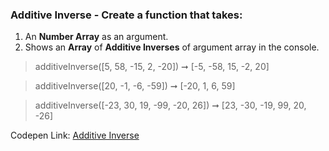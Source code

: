 ### Additive Inverse - Create a function that takes: 

1. An **Number Array** as an argument. 
1. Shows an **Array** of **Additive Inverses** of argument array in the console.

> additiveInverse([5, 58, -15, 2, -20]) ➞ [-5, -58, 15, -2, 20] 

> additiveInverse([20, -1, -6, -59]) ➞ [-20, 1, 6, 59]

> additiveInverse([-23, 30, 19, -99, -20, 26]) ➞ [23, -30, -19, 99, 20, -26] 

Codepen Link: [Additive Inverse](https://codepen.io/javascriptstudent/pen/jObrWba?editors=0012)
